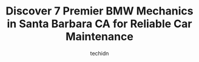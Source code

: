 ---
layout: ampstory
image: https://images.unsplash.com/photo-1640168822478-3e59ab26add1?ixlib=rb-4.0.3&ixid=MnwxMjA3fDB8MHxwaG90by1wYWdlfHx8fGVufDB8fHx8&auto=format&fit=crop&w=640&h=853&q=80
author: techidn
featured: false
description: When it comes to maintaining and repairing your vehicle in Santa Barbara CA, USA, you deserve nothing but the best. Thats why the 7 best BMW Mechanic in the area are here to offer their exp
title: Discover 7 Premier BMW Mechanics in Santa Barbara CA for Reliable Car Maintenance
cover:
   title: Discover 7 Premier BMW Mechanics in Santa Barbara CA for Reliable Car Maintenance
   subtitle: Rickpate
   background: https://images.unsplash.com/photo-1640168822478-3e59ab26add1?ixlib=rb-4.0.3&ixid=MnwxMjA3fDB8MHxwaG90by1wYWdlfHx8fGVufDB8fHx8&auto=format&fit=crop&w=640&h=853&q=80

pages: 
 - layout: thirds
   top: <h1>#1 SwedeMasters</h1>
   bottom: "<p>The friendliness of Karen and other staff has always been superb.  And I have always appreciated your knowledge and expert care of my  volvo.</p>"
   background: https://www.knot35.com/toplist/wp-content/uploads/2023/06/best-bmw-mechanic-1-in-santa-barbara-ca-1685838207.jpeg
   backgroundblur: true
 - layout: thirds
   top: <h1>#2 Orens Automotive</h1>
   bottom: "<p>227 Gray Ave, Santa Barbara, CA 93101, United States</p>"
   background: https://www.knot35.com/toplist/wp-content/uploads/2023/06/best-bmw-mechanic-2-in-santa-barbara-ca-1685838207.jpeg
   cta:
      link: https://www.knot35.com/toplist/discover-7-premier-bmw-mechanics-in-santa-barbara-ca-for-reliable-car-maintenance/
      text: Discover 7 Premier BMW Mechanics in Santa Barbara CA for Reliable Car Maintenance
 - layout: thirds
   top: <h1>#3 Haiks German Autohaus Mercedes-Benz, BMW, Porsche, Audi, Volkswagen, Mini, Santa Barbara</h1>
   bottom: "<p>310 E Cota St, Santa Barbara, CA 93101, United States</p>"
   background: https://www.knot35.com/toplist/wp-content/uploads/2023/06/best-bmw-mechanic-3-in-santa-barbara-ca-1685838208.jpeg
   cta:
      link: https://www.knot35.com/toplist/discover-7-premier-bmw-mechanics-in-santa-barbara-ca-for-reliable-car-maintenance/
      text: Discover 7 Premier BMW Mechanics in Santa Barbara CA for Reliable Car Maintenance
 - layout: thirds
   top: <h1>#4 BMW Santa Barbara</h1>
   bottom: "<p>402 S Hope Ave ste a, Santa Barbara, CA 93105, United States</p>"
   background: https://images.unsplash.com/photo-1522441815192-d9f04eb0615c?ixlib=rb-4.0.3&ixid=MnwxMjA3fDB8MHxwaG90by1wYWdlfHx8fGVufDB8fHx8&auto=format&fit=crop&w=640&h=853&q=80
   cta:
      link: https://www.knot35.com/toplist/discover-7-premier-bmw-mechanics-in-santa-barbara-ca-for-reliable-car-maintenance/
      text: Discover 7 Premier BMW Mechanics in Santa Barbara CA for Reliable Car Maintenance
 - layout: thirds
   top: <h1>#5 Santa Barbara Autowerks, Inc.</h1>
   bottom: "<p>515 Fig Ave, Santa Barbara, CA 93101, United States</p>"
   background: https://images.unsplash.com/photo-1518640467707-6811f4a6ab73?ixlib=rb-4.0.3&ixid=MnwxMjA3fDB8MHxwaG90by1wYWdlfHx8fGVufDB8fHx8&auto=format&fit=crop&w=640&h=853&q=80
   cta:
      link: https://www.knot35.com/toplist/discover-7-premier-bmw-mechanics-in-santa-barbara-ca-for-reliable-car-maintenance/
      text: Discover 7 Premier BMW Mechanics in Santa Barbara CA for Reliable Car Maintenance
 - layout: thirds
   top: <h1>#6 Classic Design German Car Specialist</h1>
   bottom: "<p>129 N Milpas St Suite B, Santa Barbara, CA 93103, United States</p>"
   background: https://images.unsplash.com/photo-1620421680010-0766ff230392?ixlib=rb-4.0.3&ixid=MnwxMjA3fDB8MHxwaG90by1wYWdlfHx8fGVufDB8fHx8&auto=format&fit=crop&w=640&h=853&q=80
   cta:
      link: https://www.knot35.com/toplist/discover-7-premier-bmw-mechanics-in-santa-barbara-ca-for-reliable-car-maintenance/
      text: Discover 7 Premier BMW Mechanics in Santa Barbara CA for Reliable Car Maintenance
 - layout: thirds
   top: <h1>#7 Grannys Garage</h1>
   bottom: "<p>712 Nopalitos Way, Santa Barbara, CA 93103, United States</p>"
   background: https://images.unsplash.com/photo-1462556791646-c201b8241a94?ixlib=rb-4.0.3&ixid=MnwxMjA3fDB8MHxwaG90by1wYWdlfHx8fGVufDB8fHx8&auto=format&fit=crop&w=640&h=853&q=80
   cta:
      link: https://www.knot35.com/toplist/discover-7-premier-bmw-mechanics-in-santa-barbara-ca-for-reliable-car-maintenance/
      text: Discover 7 Premier BMW Mechanics in Santa Barbara CA for Reliable Car Maintenance
 - layout: thirds
   middle: Continue reading...
   background: https://images.unsplash.com/photo-1618005182384-a83a8bd57fbe?ixlib=rb-4.0.3&ixid=MnwxMjA3fDB8MHxwaG90by1wYWdlfHx8fGVufDB8fHx8&auto=format&fit=crop&w=640&h=853&q=80
   cta:
      link: https://www.knot35.com/toplist/discover-7-premier-bmw-mechanics-in-santa-barbara-ca-for-reliable-car-maintenance/
      text: Discover 7 Premier BMW Mechanics in Santa Barbara CA for Reliable Car Maintenance
      
---